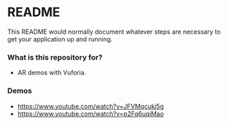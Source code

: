 # README #

This README would normally document whatever steps are necessary to get your application up and running.

### What is this repository for? ###

* AR demos with Vuforia.

### Demos ### 

 * https://www.youtube.com/watch?v=JFVMqcukj5g
 * https://www.youtube.com/watch?v=p2Fq6uqiMao
